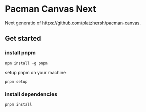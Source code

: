 # Pacman Canvas Next

Next generatio of https://github.com/platzhersh/pacman-canvas.

## Get started

### install pnpm

```shell
npm install -g pnpm
```

setup pnpm on your machine

```shell
pnpm setup
```

### install dependencies

```shell
pnpm install
```